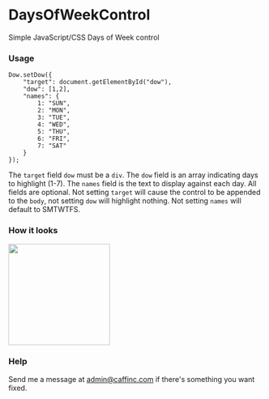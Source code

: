 # DaysOfWeekControl

Simple JavaScript/CSS Days of Week control

### Usage

	Dow.setDow({
	    "target": document.getElementById("dow"),
	    "dow": [1,2],
	    "names": {
	        1: "SUN",
	        2: "MON",
	        3: "TUE",
	        4: "WED",
	        5: "THU",
	        6: "FRI",
	        7: "SAT"
	    }
	});

The `target` field `dow` must be a `div`. The `dow` field is an array indicating days to highlight (1-7). The `names` field is the text to display against each day. All fields are optional. Not setting `target` will cause the control to be appended to the `body`, not setting `dow` will highlight nothing. Not setting `names` will default to SMTWTFS.

### How it looks

<img src="https://caffinc.github.io/images/dow.png" style="width: 200px;"/>

### Help

Send me a message at admin@caffinc.com if there's something you want fixed.